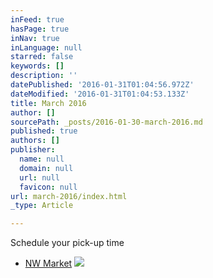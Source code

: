 ```yaml
---
inFeed: true
hasPage: true
inNav: true
inLanguage: null
starred: false
keywords: []
description: ''
datePublished: '2016-01-31T01:04:56.972Z'
dateModified: '2016-01-31T01:04:53.133Z'
title: March 2016
author: []
sourcePath: _posts/2016-01-30-march-2016.md
published: true
authors: []
publisher:
  name: null
  domain: null
  url: null
  favicon: null
url: march-2016/index.html
_type: Article

---
```

Schedule your pick-up time

* [NW Market][0]
![](https://the-grid-user-content.s3-us-west-2.amazonaws.com/f7493ab6-c2c5-480f-b442-2785ff9ea20c.JPG)

[0]: https://www.timetrade.com/book/JBQ7J